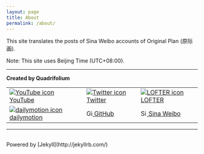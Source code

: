 ```yaml
---
layout: page
title: About
permalink: /about/
---
```


This site translates the posts of Sina Weibo accounts of Original Plan (原际画).

Note: This site uses Beijing Time (UTC+08:00).

---

**Created by Quadrifolium**

<table width="100%">
  <tr>
    <td>
      <a href="https://www.youtube.com/channel/UC6QSLMB7h4SoyV0e9m6uUwg"><img src="https://s.ytimg.com/yts/img/favicon-vflz7uhzw.ico" alt="YouTube icon" /> YouTube</a>
    </td>
    <td>
      <a href="https://twitter.com/QuadrifoliumW"><img src="https://twitter.com/favicon.ico" alt="Twitter icon" /> Twitter</a>
    </td>
    <td>
      <a href="http://quadrifolium.lofter.com"><img src="http://www.google.com/s2/favicons?domain=lofter.com" alt="LOFTER icon" /> LOFTER</a>
    </td>
  </tr>
  <tr>
    <td>
      <a href="http://www.dailymotion.com/QuadrifoliumW"><img src="http://static1.dmcdn.net/images/favicons/favicon-16x16.png.v680d4fe841b83a8f0" alt="dailymotion icon" /> dailymotion</a>
    </td>
    <td>
      <a href="https://github.com/Quadrifolium"><img src="https://assets-cdn.github.com/favicon.ico" alt="GitHub icon" width="16" height="16" /> GitHub</a>
    </td>
    <td>
      <a href="http://weibo.com/5182556773"><img src="http://weibo.com/favicon.ico" alt="Sina Weibo icon"  width="16" height="16" /> Sina Weibo</a>
    </td>
  </tr>
</table>

---

<br />
Powered by [Jekyll](http://jekyllrb.com/)

